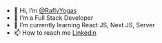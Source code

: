 - 👋 Hi, I’m <a href="https://www.instagram.com/raflyyogas/">@RaflyYogas</a>
- 👀 I’m a Full Stack Developer
- 🌱 I’m currently learning React JS, Next JS, Server
- 📫 How to reach me <a href ="https://www.linkedin.com/in/raflyyogas/" target="_blank">Linkedin</a>

<!---
Saminayoh/Saminayoh is a ✨ special ✨ repository because its `README.md` (this file) appears on your GitHub profile.
You can click the Preview link to take a look at your changes.
--->
